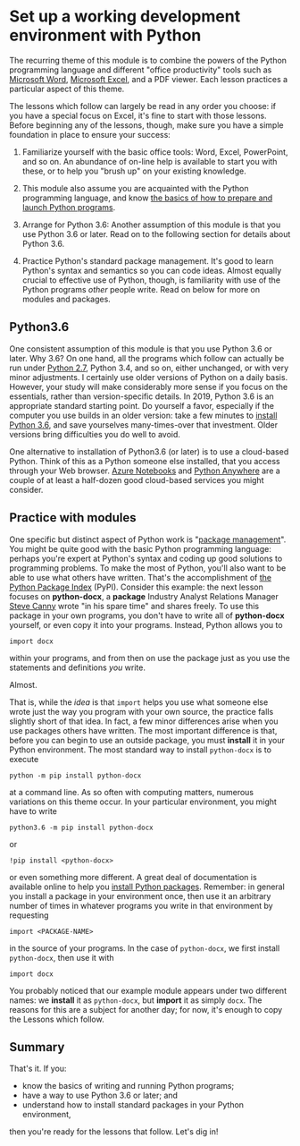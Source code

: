 # Set up a working development environment with Python
 
The recurring theme of this module is to combine the powers of the Python programming language and different "office productivity" tools such as [Microsoft Word](https://www.office.com/?auth=2), [Microsoft Excel](https://www.microsoft.com/en-us/p/excel/cfq7ttc0k7dx), and a PDF viewer. Each lesson practices a particular aspect of this theme.

The lessons which follow can largely be read in any order you choose:  if you have a special focus on Excel, it's fine to start with those lessons.  Before beginning any of the lessons, though, make sure you have a simple foundation in place to ensure your success:

1.  Familiarize yourself with the basic office tools:  Word, Excel, PowerPoint, and so on.  An abundance of on-line help is available to start you with these, or to help you "brush up" on your existing knowledge.

1.  This module also assume you are acquainted with the Python programming language, and know [the basics of how to prepare and launch Python programs](https://docs.microsoft.com/en-us/learn/modules/intro-to-python/).

1.  Arrange for Python 3.6:  Another assumption of this module is that you use Python 3.6 or later.  Read on to the following section for details about Python 3.6.

1.  Practice Python's standard package management.  It's good to learn Python's syntax and semantics so you can code ideas.  Almost equally crucial to effective use of Python, though, is familiarity with use of the Python programs _other_ people write.  Read on below for more on modules and packages.


## Python3.6

One consistent assumption of this module is that you use Python 3.6 or later.  Why 3.6?  On one hand, all the programs which follow can actually be run under [Python 2.7](https://pythonclock.org/), Python 3.4, and so on, either unchanged, or with very minor adjustments.  I certainly use older versions of Python on a daily basis.  However, your study will make considerably more sense if you focus on the essentials, rather than version-specific details.  In 2019, Python 3.6 is an appropriate standard starting point.  Do yourself a favor, especially if the computer you use builds in an older version:  take a few minutes to [install Python 3.6](https://realpython.com/installing-python/), and save yourselves many-times-over that investment.  Older versions bring difficulties you do well to avoid.

One alternative to installation of Python3.6 (or later) is to use a cloud-based Python.  Think of this as a Python someone else installed, that you access through your Web browser.  [Azure Notebooks](https://blogs.msdn.microsoft.com/uk_faculty_connection/2017/06/10/guide-to-the-microsoft-azure-notebooks-for-students/) and [Python Anywhere](https://www.pythonanywhere.com/) are a couple of at least a half-dozen good cloud-based services you might consider.


## Practice with modules

One specific but distinct aspect of Python work is "[package management](https://packaging.python.org/overview/)".  You might be quite good with the basic Python programming language:  perhaps you're expert at Python's syntax and coding up good solutions to programming problems.  To make the most of Python, you'll also want to be able to use what others have written.  That's the accomplishment of [the Python Package Index](https://pypi.org/) (PyPI).  Consider this example:  the next lesson focuses on **python-docx**, a **package** Industry Analyst Relations Manager [Steve Canny](https://github.com/scanny) wrote "in his spare time" and shares freely.  To use this package in your own programs, you don't have to write all of **python-docx** yourself, or even copy it into your programs.  Instead, Python allows you to

    import docx
    
within your programs, and from then on use the package just as you use the statements and definitions _you_ write.

Almost.

That is, while the _idea_ is that `import` helps you use what someone else wrote just the way you program with your own source, the practice falls slightly short of that idea.  In fact, a few minor differences arise when you use packages others have written.  The most important difference is that, before you can begin to use an outside package, you must **install** it in your Python environment.  The most standard way to install `python-docx` is to execute

    python -m pip install python-docx
    
at a command line.  As so often with computing matters, numerous variations on this theme occur.  In your particular environment, you might have to write

    python3.6 -m pip install python-docx

or

    !pip install <python-docx>

or even something more different.  A great deal of documentation is available online to help you [install Python packages](https://packaging.python.org/tutorials/installing-packages/).  Remember:  in general you install a package in your environment once, then use it an arbitrary number of times in whatever programs you write in that environment by requesting

    import <PACKAGE-NAME>

in the source of your programs.  In the case of `python-docx`, we first install `python-docx`, then use it with

    import docx

You probably noticed that our example module appears under two different names:  we **install** it as `python-docx`, but **import** it as simply `docx`.  The reasons for this are a subject for another day; for now, it's enough to copy the Lessons which follow.


## Summary

That's it.  If you:

* know the basics of writing and running Python programs;
* have a way to use Python 3.6 or later; and
* understand how to install standard packages in your Python environment,

then you're ready for the lessons that follow.  Let's dig in!
